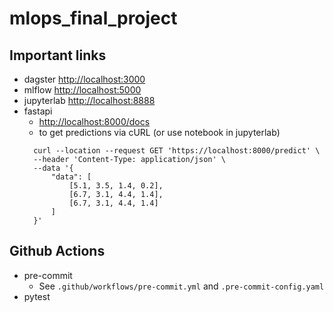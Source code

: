 # mlops_final_project

## Important links
- dagster [http://localhost:3000](http://localhost:3000)
- mlflow [http://localhost:5000](http://localhost:5000)
- jupyterlab [http://localhost:8888](http://localhost:8888)
- fastapi
  - [http://localhost:8000/docs](http://localhost:8000/docs)
  - to get predictions via cURL (or use notebook in jupyterlab)
  ```commandline
    curl --location --request GET 'https://localhost:8000/predict' \
    --header 'Content-Type: application/json' \
    --data '{
        "data": [
            [5.1, 3.5, 1.4, 0.2],
            [6.7, 3.1, 4.4, 1.4],
            [6.7, 3.1, 4.4, 1.4]
        ]
    }'
    ```
## Github Actions
- pre-commit
  - See `.github/workflows/pre-commit.yml` and `.pre-commit-config.yaml`
- pytest